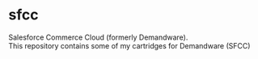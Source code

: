 # sfcc
Salesforce Commerce Cloud (formerly Demandware).<br/>
This repository contains some of my cartridges for Demandware (SFCC)


